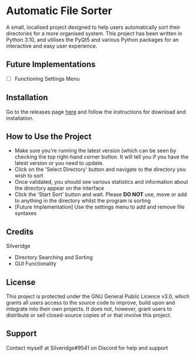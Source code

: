 # Automatic File Sorter
A small, localised project designed to help users automatically sort their directories for a more organised system. This project has been written in Python 3.10, and utilises the PyQt5 and various Python packages for an interactive and easy user experience.

## Future Implementations
- [ ] Functioning Settings Menu

## Installation
Go to the releases page [here](https://www.github.com/Silveridge/File-Sorter/releases) and follow the instructions for download and installation.

## How to Use the Project
- Make sure you're running the latest version (which can be seen by checking the top right-hand corner button. It will tell you if you have the latest version or you need to update.
- Click on the 'Select Directory' button and navigate to the directory you wish to sort
- Once validated, you should see various statistics and information about the directory appear on the interface
- Click the 'Start Sort' button and wait. Please **DO NOT** use, move or add to anything in the directory whilst the program is sorting
- [Future Implementation] Use the settings menu to add and remove file syntaxes

## Credits
Silveridge
- Directory Searching and Sorting
- GUI Functionality

## License
This project is protected under the GNU General Public Licence v3.0, which grants all users access to the source code to improve, build upon and integrate into their own projects. It does not, however, grant users to distribute or sell closed-source copies of or that involve this project.

## Support
Contact myself at Silveridge#9541 on Discord for help and support
